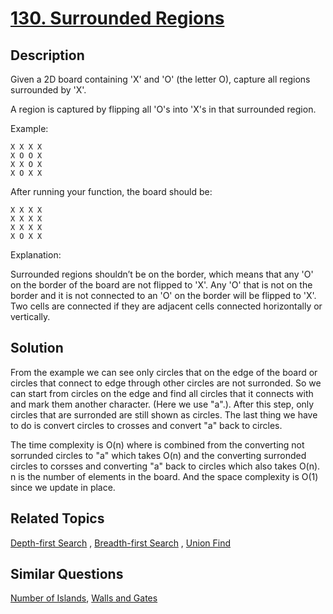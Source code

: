 # [130. Surrounded Regions](https://leetcode.com/problems/surrounded-regions)

## Description

Given a 2D board containing 'X' and 'O' (the letter O), capture all regions surrounded by 'X'.

A region is captured by flipping all 'O's into 'X's in that surrounded region.

Example:

```
X X X X
X O O X
X X O X
X O X X
```

After running your function, the board should be:

```
X X X X
X X X X
X X X X
X O X X
```

Explanation:

Surrounded regions shouldn’t be on the border, which means that any 'O' on the border of the board are not flipped to 'X'. Any 'O' that is not on the border and it is not connected to an 'O' on the border will be flipped to 'X'. Two cells are connected if they are adjacent cells connected horizontally or vertically.

## Solution

From the example we can see only circles that on the edge of the board or circles that connect to edge through other circles are not surronded. So we can start from circles on the edge and find all circles that it connects with and mark them another character. (Here we use "a".). After this step, only circles that are surronded are still shown as circles. The last thing we have to do is convert circles to crosses and convert "a" back to circles.

The time complexity is O(n) where is combined from the converting not sorrunded circles to "a" which takes O(n) and the converting surronded circles to corsses and converting "a" back to circles which also takes O(n). n is the number of elements in the board. And the space complexity is O(1) since we update in place. 

## Related Topics

[Depth-first Search](https://leetcode.com/tag/depth-first-search/) , [Breadth-first Search](https://leetcode.com/tag/breadth-first-search/) , [Union Find](https://leetcode.com/tag/union-find/) 

## Similar Questions

[Number of Islands](https://leetcode.com/problems/number-of-islands/), [Walls and Gates](https://leetcode.com/problems/walls-and-gates/)
